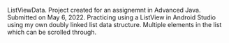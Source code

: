 ListViewData.
Project created for an assignemnt in Advanced Java.
Submitted on May 6, 2022.
Practicing using a ListView in Android Studio using my own doubly linked list data structure. Multiple elements in the list which can be scrolled through.
